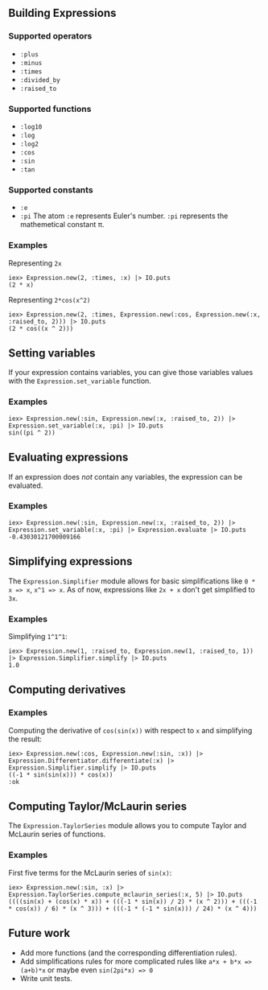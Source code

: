 ## Building Expressions

### Supported operators
- `:plus`
- `:minus`
- `:times`
- `:divided_by`
- `:raised_to`

### Supported functions
- `:log10`
- `:log`
- `:log2`
- `:cos`
- `:sin`
- `:tan`

### Supported constants
- `:e`
- `:pi`
The atom `:e` represents Euler's number. `:pi` represents the mathemetical constant π.

### Examples

Representing `2x`
```
iex> Expression.new(2, :times, :x) |> IO.puts
(2 * x)
```

Representing `2*cos(x^2)`
```
iex> Expression.new(2, :times, Expression.new(:cos, Expression.new(:x, :raised_to, 2))) |> IO.puts
(2 * cos((x ^ 2)))
```


## Setting variables
If your expression contains variables, you can give those variables values with the `Expression.set_variable` function.


### Examples
```
iex> Expression.new(:sin, Expression.new(:x, :raised_to, 2)) |> Expression.set_variable(:x, :pi) |> IO.puts
sin((pi ^ 2))
```

## Evaluating expressions
If an expression does *not* contain any variables, the expression can be evaluated.

### Examples
```
iex> Expression.new(:sin, Expression.new(:x, :raised_to, 2)) |> Expression.set_variable(:x, :pi) |> Expression.evaluate |> IO.puts
-0.43030121700009166
```

## Simplifying expressions
The `Expression.Simplifier` module allows for basic simplifications like `0 * x => x`, `x^1 => x`. As of now, expressions like `2x + x` don't get simplified to `3x`.

### Examples
Simplifying `1^1^1`:
```
iex> Expression.new(1, :raised_to, Expression.new(1, :raised_to, 1)) |> Expression.Simplifier.simplify |> IO.puts
1.0
```
## Computing derivatives

### Examples
Computing the derivative of `cos(sin(x))` with respect to `x` and simplifying the result:

```
iex> Expression.new(:cos, Expression.new(:sin, :x)) |> Expression.Differentiator.differentiate(:x) |> Expression.Simplifier.simplify |> IO.puts
((-1 * sin(sin(x))) * cos(x))
:ok
```

## Computing Taylor/McLaurin series
The `Expression.TaylorSeries` module allows you to compute Taylor and McLaurin series of functions.

### Examples
First five terms for the McLaurin series of `sin(x)`:
```
iex> Expression.new(:sin, :x) |> Expression.TaylorSeries.compute_mclaurin_series(:x, 5) |> IO.puts
((((sin(x) + (cos(x) * x)) + (((-1 * sin(x)) / 2) * (x ^ 2))) + (((-1 * cos(x)) / 6) * (x ^ 3))) + (((-1 * (-1 * sin(x))) / 24) * (x ^ 4)))
```

## Future work
- Add more functions (and the corresponding differentiation rules).
- Add simplifications rules for more complicated rules like `a*x + b*x => (a+b)*x` or maybe even `sin(2pi*x) => 0`
- Write unit tests.
